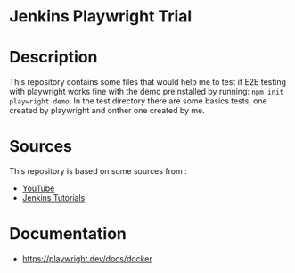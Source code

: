 # Jenkins Playwright Trial

# Description

This repository contains some files that would help me to test if E2E testing with playwright works fine with the demo preinstalled by running: `npm init playwright demo`. In the test directory there are some basics tests, one created by playwright and onther one created by me.

# Sources

This repository is based on some sources from :
* [YouTube](https://www.youtube.com/watch?v=pm1FJq-2bjo)
* [Jenkins Tutorials](https://www.jenkins.io/doc/book/using/using-agents/#ssh-anchor)

# Documentation

* https://playwright.dev/docs/docker